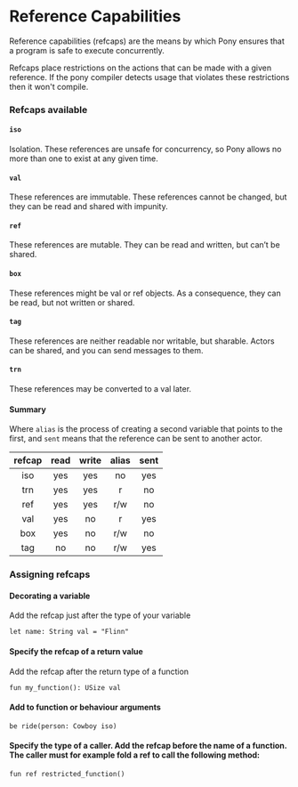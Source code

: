 # Reference Capabilities

Reference capabilities \(refcaps\) are the means by which Pony ensures that a program is safe to execute concurrently.

Refcaps place restrictions on the actions that can be made with a given reference. If the pony compiler detects usage that violates these restrictions then it won't compile.

### Refcaps available

#### `iso`

Isolation. These references are unsafe for concurrency, so Pony allows no more than one to exist at any given time.

#### `val`

These references are immutable. These references cannot be changed, but they can be read and shared with impunity.

#### `ref`

These references are mutable. They can be read and written, but can’t be shared.

#### `box`

These references might be val or ref objects. As a consequence, they can be read, but not written or shared.

#### `tag`

These references are neither readable nor writable, but sharable. Actors can be shared, and you can send messages to them.

#### `trn`

These references may be converted to a val later.

#### Summary

Where `alias` is the process of creating a second variable that points to the first, and `sent` means that the reference can be sent to another actor.

| refcap | read | write | alias | sent |
| :---: | :---: | :---: | :---: | :---: |
| iso | yes | yes | no | yes |
| trn | yes | yes | r | no |
| ref | yes | yes | r/w | no |
| val | yes | no | r | yes |
| box | yes | no | r/w | no |
| tag | no | no | r/w | yes |

### Assigning refcaps

#### Decorating a variable

Add the refcap just after the type of your variable

```text
let name: String val = "Flinn"
```

#### Specify the refcap of a return value

Add the refcap after the return type of a function

```text
fun my_function(): USize val
```

#### Add to function or behaviour arguments

```text
be ride(person: Cowboy iso)
```

#### Specify the type of a caller. Add the refcap before the name of a function. The caller must for example fold a ref to call the following method:

```text
fun ref restricted_function()
```

